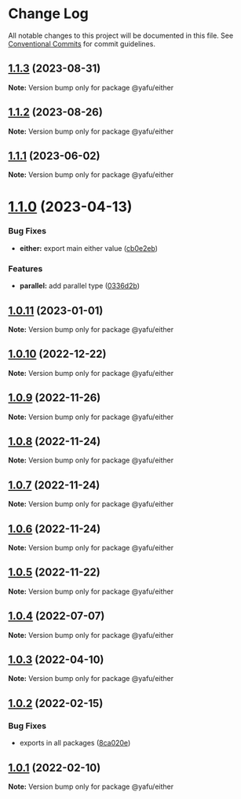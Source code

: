 # Change Log

All notable changes to this project will be documented in this file.
See [Conventional Commits](https://conventionalcommits.org) for commit guidelines.

## [1.1.3](https://github.com/TheLudd/yafu-mono/compare/@yafu/either@1.1.2...@yafu/either@1.1.3) (2023-08-31)

**Note:** Version bump only for package @yafu/either

## [1.1.2](https://github.com/TheLudd/yafu-mono/compare/@yafu/either@1.1.1...@yafu/either@1.1.2) (2023-08-26)

**Note:** Version bump only for package @yafu/either

## [1.1.1](https://github.com/TheLudd/yafu-mono/compare/@yafu/either@1.1.0...@yafu/either@1.1.1) (2023-06-02)

**Note:** Version bump only for package @yafu/either

# [1.1.0](https://github.com/TheLudd/yafu-mono/compare/@yafu/either@1.0.11...@yafu/either@1.1.0) (2023-04-13)

### Bug Fixes

- **either:** export main either value ([cb0e2eb](https://github.com/TheLudd/yafu-mono/commit/cb0e2ebfe2533e62e2af175dea7804256b1e775a))

### Features

- **parallel:** add parallel type ([0336d2b](https://github.com/TheLudd/yafu-mono/commit/0336d2b6ad60a6c2948d88b8efdf412da3d3ee0f))

## [1.0.11](https://github.com/TheLudd/yafu-mono/compare/@yafu/either@1.0.10...@yafu/either@1.0.11) (2023-01-01)

**Note:** Version bump only for package @yafu/either

## [1.0.10](https://github.com/TheLudd/yafu-mono/compare/@yafu/either@1.0.9...@yafu/either@1.0.10) (2022-12-22)

**Note:** Version bump only for package @yafu/either

## [1.0.9](https://github.com/TheLudd/yafu-mono/compare/@yafu/either@1.0.8...@yafu/either@1.0.9) (2022-11-26)

**Note:** Version bump only for package @yafu/either

## [1.0.8](https://github.com/TheLudd/yafu-mono/compare/@yafu/either@1.0.7...@yafu/either@1.0.8) (2022-11-24)

**Note:** Version bump only for package @yafu/either

## [1.0.7](https://github.com/TheLudd/yafu-mono/compare/@yafu/either@1.0.6...@yafu/either@1.0.7) (2022-11-24)

**Note:** Version bump only for package @yafu/either

## [1.0.6](https://github.com/TheLudd/yafu-mono/compare/@yafu/either@1.0.5...@yafu/either@1.0.6) (2022-11-24)

**Note:** Version bump only for package @yafu/either

## [1.0.5](https://github.com/TheLudd/yafu-mono/compare/@yafu/either@1.0.4...@yafu/either@1.0.5) (2022-11-22)

**Note:** Version bump only for package @yafu/either

## [1.0.4](https://github.com/TheLudd/yafu-mono/compare/@yafu/either@1.0.3...@yafu/either@1.0.4) (2022-07-07)

**Note:** Version bump only for package @yafu/either

## [1.0.3](https://github.com/TheLudd/yafu-mono/compare/@yafu/either@1.0.2...@yafu/either@1.0.3) (2022-04-10)

**Note:** Version bump only for package @yafu/either

## [1.0.2](https://github.com/TheLudd/yafu-mono/compare/@yafu/either@1.0.1...@yafu/either@1.0.2) (2022-02-15)

### Bug Fixes

- exports in all packages ([8ca020e](https://github.com/TheLudd/yafu-mono/commit/8ca020e4e8e41d0500610936e5cae34114d752dd))

## [1.0.1](https://github.com/TheLudd/yafu-mono/compare/@yafu/either@1.0.0...@yafu/either@1.0.1) (2022-02-10)

**Note:** Version bump only for package @yafu/either
